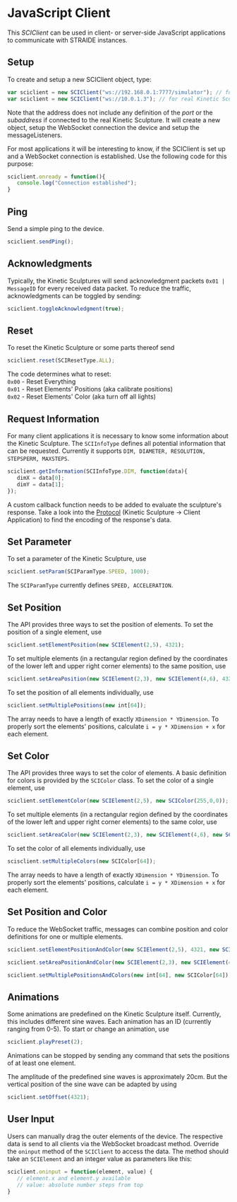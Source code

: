 # JavaScript Client

This _SCIClient_ can be used in client- or server-side JavaScript applications to communicate with STRAIDE instances.

## Setup

To create and setup a new SCIClient object, type:
```js
var sciclient = new SCIClient("ws://192.168.0.1:7777/simulator"); // for Simulator
var sciclient = new SCIClient("ws://10.0.1.3"); // for real Kinetic Sculpture
```
Note that the address does not include any definition of the _port_ or the _subaddress_ if connected to the real Kinetic Sculpture.
It will create a new object, setup the WebSocket connection the device and setup the messageListeners.

For most applications it will be interesting to know, if the SCIClient is set up and a WebSocket connection is established. Use the following code for this purpose:
```js
sciclient.onready = function(){
   console.log("Connection established");
}
```

## Ping
Send a simple ping to the device.
```js
sciclient.sendPing();
```

## Acknowledgments
Typically, the Kinetic Sculptures will send acknowledgment packets `0x01 | MessageID` for every received data packet. To reduce the traffic, acknowledgments can be toggled by sending:
```js
sciclient.toggleAcknowledgment(true);
```

## Reset
To reset the Kinetic Sculpture or some parts thereof send
```js
sciclient.reset(SCIResetType.ALL);
```
The code determines what to reset:\
`0x00` - Reset Everything\
`0x01` - Reset Elements' Positions (aka calibrate positions)\
`0x02` - Reset Elements' Color (aka turn off all lights)

## Request Information
For many client applications it is necessary to know some information about the Kinetic Sculpture. The `SCIInfoType` defines all potential information that can be requested. Currently it supports `DIM, DIAMETER, RESOLUTION, STEPSPERM, MAXSTEPS`.

```js
sciclient.getInformation(SCIInfoType.DIM, function(data){
   dimX = data[0];
   dimY = data[1];
});
```
A custom callback function needs to be added to evaluate the sculpture's response. Take a look into the [Protocol](SCIClient/Protocol) (Kinetic Sculpture -> Client Application) to find the encoding of the response's data.

## Set Parameter
To set a parameter of the Kinetic Sculpture, use
```js
sciclient.setParam(SCIParamType.SPEED, 1000);
```
The `SCIParamType` currently defines `SPEED, ACCELERATION`.

## Set Position
The API provides three ways to set the position of elements. To set the position of a single element, use
```js
sciclient.setElementPosition(new SCIElement(2,5), 4321);
```

To set multiple elements (in a rectangular region defined by the coordinates of the lower left and upper right corner elements) to the same position, use
```js
sciclient.setAreaPosition(new SCIElement(2,3), new SCIElement(4,6), 4321);
```

To set the position of all elements individually, use
```js
sciclient.setMultiplePositions(new int[64]);
```
The array needs to have a length of exactly `XDimension * YDimension`. To properly sort the elements' positions, calculate `i = y * XDimension + x` for each element.

## Set Color
The API provides three ways to set the color of elements. A basic definition for colors is provided by the `SCIColor` class. To set the color of a single element, use
```js
sciclient.setElementColor(new SCIElement(2,5), new SCIColor(255,0,0));
```
To set multiple elements (in a rectangular region defined by the coordinates of the lower left and upper right corner elements) to the same color, use
```js
sciclient.setAreaColor(new SCIElement(2,3), new SCIElement(4,6), new SCIColor(255,0,0));
```

To set the color of all elements individually, use
```js
scisclient.setMultipleColors(new SCIColor[64]);
```
The array needs to have a length of exactly `XDimension * YDimension`. To properly sort the elements' positions, calculate `i = y * XDimension + x` for each element.


## Set Position and Color
To reduce the WebSocket traffic, messages can combine position and color definitions for one or multiple elements. 
```js
sciclient.setElementPositionAndColor(new SCIElement(2,5), 4321, new SCIColor(255,0,0));

sciclient.setAreaPositionAndColor(new SCIElement(2,3), new SCIElement(4,6), 4321, new SCIColor(255,0,0));

sciclient.setMultiplePositionsAndColors(new int[64], new SCIColor[64]);
```

## Animations
Some animations are predefined on the Kinetic Sculpture itself. Currently, this includes different sine waves. Each animation has an ID (currently ranging from 0-5). To start or change an animation, use
```js
sciclient.playPreset(2);
```
Animations can be stopped by sending any command that sets the positions of at least one element.

The amplitude of the predefined sine waves is approximately 20cm. But the vertical position of the sine wave can be adapted by using
```js
sciclient.setOffset(4321);
```

## User Input
Users can manually drag the outer elements of the device. The respective data is send to all clients via the WebSocket broadcast method. Override the `oninput` method of the `SCIClient` to access the data. The method should take an `SCIElement` and an integer value as parameters like this:

```js
sciclient.oninput = function(element, value) {
   // element.x and element.y available
   // value: absolute number steps from top
}
```
